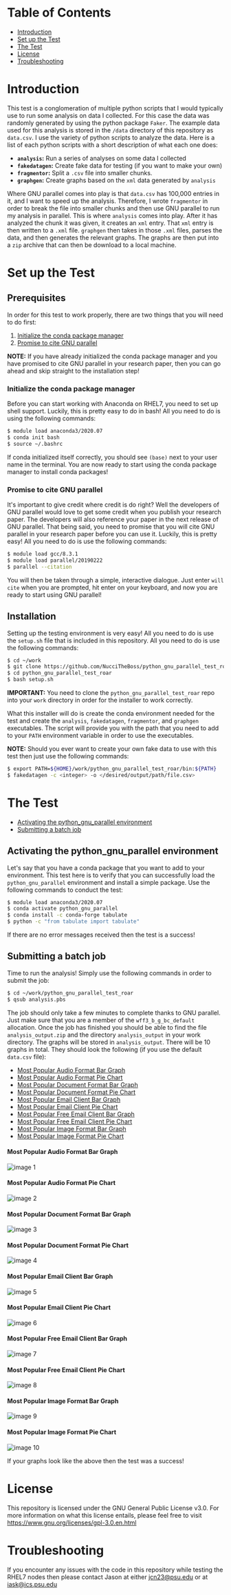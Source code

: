 # Table of Contents

* [Introduction](#introduction)
* [Set up the Test](#set-up-the-test)
* [The Test](#the-test)
* [License](#license)
* [Troubleshooting](#troubleshooting)

# Introduction
This test is a conglomeration of multiple python scripts that I would typically
use to run some analysis on data I collected. For this case the data was randomly
generated by using the python package `Faker`. The example data used for this analysis
is stored in the `/data` directory of this repository as `data.csv`. I use the variety
of python scripts to analyze the data. Here is a list of each python scripts with a short
description of what each one does:

* **`analysis`:** Run a series of analyses on some data I collected
* **`fakedatagen`:** Create fake data for testing (if you want to make your own)
* **`fragmentor`:** Split a `.csv` file into smaller chunks.
* **`graphgen`:** Create graphs based on the `xml` data generated by `analysis`

Where GNU parallel comes into play is that `data.csv` has 100,000 entries in it,
and I want to speed up the analysis. Therefore, I wrote `fragmentor` in order to
break the file into smaller chunks and then use GNU parallel to run my analysis in
parallel. This is where `analysis` comes into play. After it has analyzed the chunk
it was given, it creates an `xml` entry. That `xml` entry is then written to a `.xml` file.
`graphgen` then takes in those `.xml` files, parses the data, and then generates the
relevant graphs. The graphs are then put into a `zip` archive that can then be
download to a local machine.

# Set up the Test
## Prerequisites
In order for this test to work properly, there are two things that you will need to do first:

1. [Initialize the conda package manager](#initialize-the-conda-package-manager)
2. [Promise to cite GNU parallel](#promise-to-cite-gnu-parallel)

**NOTE:** If you have already initialized the conda package manager and you have promised to cite GNU parallel in your research paper, then you can go ahead and skip straight to the installation step!

### Initialize the conda package manager
Before you can start working with Anaconda on RHEL7, you need to set up shell support. Luckily, this is pretty easy to do in bash! All you need to do is using the following commands:

```bash
$ module load anaconda3/2020.07
$ conda init bash
$ source ~/.bashrc
```

If conda initialized itself correctly, you should see `(base)` next to your user name in the terminal. You are now ready to start using the conda package manager to install conda packages!

### Promise to cite GNU parallel
It's important to give credit where credit is do right? Well the developers of GNU parallel would love to get some credit when you publish your research paper. The developers will also reference your paper in the next release of GNU parallel. That being said, you need to promise that you will cite GNU parallel in your research paper before you can use it. Luckily, this is pretty easy! All you need to do is use the following commands:

```bash
$ module load gcc/8.3.1
$ module load parallel/20190222
$ parallel --citation
```

You will then be taken through a simple, interactive dialogue. Just enter `will cite` when you are prompted, hit enter on your keyboard, and now you are ready to start using GNU parallel!

## Installation
Setting up the testing environment is very easy! All you need to do is use the
`setup.sh` file that is included in this repository. All you need to do is use
the following commands:

```bash
$ cd ~/work
$ git clone https://github.com/NucciTheBoss/python_gnu_parallel_test_roar.git
$ cd python_gnu_parallel_test_roar
$ bash setup.sh
```

**IMPORTANT:** You need to clone the `python_gnu_parallel_test_roar` repo into your
`work` directory in order for the installer to work correctly.

What this installer will do is create the conda environment needed for the test
and create the `analysis`, `fakedatagen`, `fragmentor`, and `graphgen` executables.
The script will provide you with the path that you need to add to your `PATH`
environment variable in order to use the executables.

**NOTE:** Should you ever want to create your own fake data to use with this test then just use the following commands:

```bash
$ export PATH=${HOME}/work/python_gnu_parallel_test_roar/bin:${PATH}
$ fakedatagen -c <integer> -o </desired/output/path/file.csv> 
```

# The Test

* [Activating the python_gnu_parallel environment](#activating-the-python_gnu_parallel-environment)
* [Submitting a batch job](#submitting-a-batch-job)

## Activating the python_gnu_parallel environment
Let's say that you have a conda package that you want to add to your environment.
This test here is to verify that you can successfully load the `python_gnu_parallel`
environment and install a simple package. Use the following commands to conduct the test:

```bash
$ module load anaconda3/2020.07
$ conda activate python_gnu_parallel
$ conda install -c conda-forge tabulate
$ python -c "from tabulate import tabulate"
```

If there are no error messages received then the test is a success!

## Submitting a batch job
Time to run the analysis! Simply use the following commands in order to submit
the job:

```bash
$ cd ~/work/python_gnu_parallel_test_roar
$ qsub analysis.pbs
```

The job should only take a few minutes to complete thanks to GNU parallel.
Just make sure that you are a member of the `wff3_b_g_bc_default` allocation.
Once the job has finished you should be able to find the file `analysis_output.zip`
and the directory `analysis_output` in your work directory. The graphs will be
stored in `analysis_output`. There will be 10 graphs in total. They should look 
the following (if you use the default `data.csv` file):

* [Most Popular Audio Format Bar Graph](#most-popular-audio-format-bar-graph)
* [Most Popular Audio Format Pie Chart](#most-popular-audio-format-pie-chart)
* [Most Popular Document Format Bar Graph](#most-popular-document-format-bar-graph)
* [Most Popular Document Format Pie Chart](#most-popular-document-format-pie-chart)
* [Most Popular Email Client Bar Graph](#most-popular-email-client-bar-graph)
* [Most Popular Email Client Pie Chart](#most-popular-email-client-pie-chart)
* [Most Popular Free Email Client Bar Graph](#most-popular-free-email-client-bar-graph)
* [Most Popular Free Email Client Pie Chart](#most-popular-free-email-client-pie-chart)
* [Most Popular Image Format Bar Graph](#most-popular-image-format-bar-graph)
* [Most Popular Image Format Pie Chart](#most-popular-image-format-pie-chart)

#### Most Popular Audio Format Bar Graph
![image 1](./share/images/most_popular_audio_format_bar_graph.png)

#### Most Popular Audio Format Pie Chart
![image 2](./share/images/most_popular_audio_format_pie_chart.png)

#### Most Popular Document Format Bar Graph
![image 3](./share/images/most_popular_document_format_bar_graph.png)

#### Most Popular Document Format Pie Chart
![image 4](./share/images/most_popular_document_format_pie_chart.png)

#### Most Popular Email Client Bar Graph
![image 5](./share/images/most_popular_email_client_bar_graph.png)

#### Most Popular Email Client Pie Chart
![image 6](./share/images/most_popular_email_client_pie_chart.png)

#### Most Popular Free Email Client Bar Graph
![image 7](./share/images/most_popular_free_email_client_bar_graph.png)

#### Most Popular Free Email Client Pie Chart
![image 8](./share/images/most_popular_free_email_client_pie_chart.png)

#### Most Popular Image Format Bar Graph
![image 9](./share/images/most_popular_image_format_bar_graph.png)

#### Most Popular Image Format Pie Chart
![image 10](./share/images/most_popular_image_format_pie_chart.png)

If your graphs look like the above then the test was a success!

# License
This repository is licensed under the GNU General Public License v3.0. 
For more information on what this license entails, please feel free to 
visit https://www.gnu.org/licenses/gpl-3.0.en.html

# Troubleshooting
If you encounter any issues with the code in this repository while 
testing the RHEL7 nodes then please contact Jason at either jcn23@psu.edu 
or at iask@ics.psu.edu
